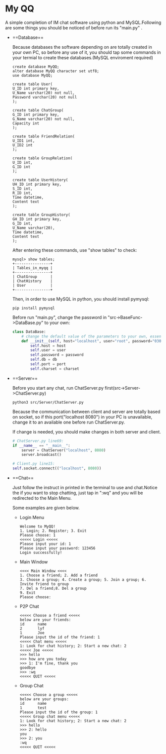 # My QQ

A simple completion of IM chat software using python and MySQL.Following are some things you should be noticed of before run its "main.py" .

- ==Database==

  Because databases the software depending on are totally created in your own PC, so before any use of it, you should tap some commands in your termial to create these databases.(MySQL enviroment required)
  
  ```mysql
  create database MyQQ;
  alter database MyQQ character set utf8;
  use database MyQQ;
  
  create table User(
  U_ID int primary key,
  U_Name varchar(20) not null,
  Password varchar(20) not null
  );
  
  create table ChatGroup(
  G_ID int primary key,
  G_Name varchar(20) not null,
  Capacity int
  );
  
  create table FriendRelation(
  U_ID1 int,
  U_ID2 int
  );
  
  create table GroupRelation(
  U_ID int,
  G_ID int
  );
  
  create table UserHistory(
  UH_ID int primary key,
  S_ID int,
  R_ID int,  
  Time datetime,
  Content text
  );
  
  create table GroupHistory(
  GH_ID int primary key,
  G_ID int,
  U_Name varchar(20),
  Time datetime,
  Content text
  );
  ```
  
  After entering these commands, use "show tables"  to check:
  
  ```mysql
  mysql> show tables;
  +----------------+
  | Tables_in_myqq |
  +----------------+
  | ChatGroup      |
  | ChatHistory    |
  | User           |
  +----------------+
  ```
  
  Then, in order to use MySQL in python, you should install pymysql:
  
  ```
  pip install pymysql
  ```
  
  Before run "main.py", change the password in "src->BaseFunc->DataBase.py" to your own:
  
  ```Python
  class DataBase:
      # change the default value of the parameters to your own, essential for the connection to the database
      def __init__(self, host="localhost", user="root", password="030209lyflqs", db="MyQQ", port=3306, charset='utf8'):
          self.host = host
          self.user = user
          self.password = password
          self.db = db
          self.port = port
          self.charset = charset
  ```
  
- ==Server==

   Before you start any chat, run ChatServer.py first(src->Server->ChatServer.py)

  ```
  python3 src/Server/ChatServer.py
  ```

  Because the communication between client and server are totally based on socket, so if this port("localhost 8080") in your PC is unavailable, change it to an available one before run ChatServer.py.

  If change is needed, you should make changes in both server and client.

  ```Python
  # ChatServer.py line69:
  if __name__ == "__main__":
      server = ChatServer("localhost", 8080)
      server.broadcast()
  
  # Client.py line15:
  self.socket.connect(("localhost", 8080))
  ```

- ==Chat==

  Just follow the instruct in printed in the terminal to use and chat.Notice the if you want to stop chatting, just tap in ":wq" and you will be redirected to the Main Menu.

  Some examples are given below.

  - Login Menu

    ```
    Welcome to MyQQ!
    1. Login; 2. Register; 3. Exit
    Please choose: 1
    <<<<< Login <<<<<
    Please input your id: 1
    Please input your password: 123456
    Login successfully!
    ```

  - Main Window

    ```
    <<<< Main Window <<<<
    1. Choose a friend; 2. Add a friend
    3. Choose a group; 4. Create a group; 5. Join a group; 6. Invite friend to group
    7. Del a friend;8. Del a group
    9. Exit
    Please choose: 
    ```

  - P2P Chat

    ```
    <<<<< Choose a friend <<<<<
    below are your friends:
    id      name
    2       lyf
    1       Joe
    Please input the id of the friend: 1
    <<<<< Chat menu <<<<<
    1: Look for chat history; 2: Start a new chat: 2
    <<<<< Joe <<<<<
    >>> hello
    >>> how are you today
    >>> 1: I'm fine, thank you
    goodbye
    >>> :wq
    <<<<< QUIT <<<<<
    ```

  - Group Chat

    ```
    <<<<< Choose a group <<<<<
    below are your groups:
    id      name
    1       test
    Please input the id of the group: 1
    <<<<< Group chat menu <<<<<
    1: Look for chat history; 2: Start a new chat: 2
    >>> hello
    >>> 2: hello
    you 
    >>> 2: you
    :wq
    <<<<< QUIT <<<<<
    ```

    

​	

